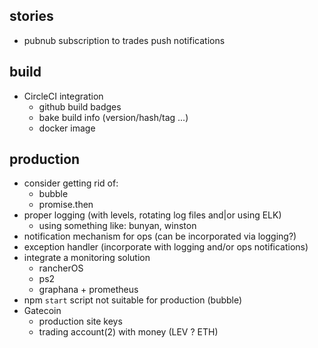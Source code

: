 ## stories
- pubnub subscription to trades push notifications

## build
- CircleCI integration 
  - github build badges
  - bake build info (version/hash/tag ...)
  - docker image

## production
- consider getting rid of:
  - bubble
  - promise.then
- proper logging (with levels, rotating log files and|or using ELK)
  - using something like: bunyan, winston
- notification mechanism for ops (can be incorporated via logging?)
- exception handler (incorporate with logging and/or ops notifications)
- integrate a monitoring solution
  - rancherOS
  - ps2
  - graphana + prometheus
- npm `start` script not suitable for production (bubble)
- Gatecoin
  - production site keys
  - trading account(2) with money (LEV ? ETH)
  
